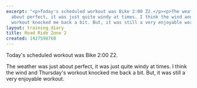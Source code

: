 ```yaml
---
excerpt: "<p>Today's scheduled workout was Bike 2:00 Z2.</p><p>The weather was just
  about perfect, it was just quite windy at times. I think the wind and Thursday's
  workout knocked me back a bit. But, it was still a very enjoyable workout.</p>"
layout: training_diary
title: Road Ride Zone 2
created: 1427598768
---
```

<p>Today's scheduled workout was Bike 2:00 Z2.</p><p>The weather was just about perfect, it was just quite windy at times. I think the wind and Thursday's workout knocked me back a bit. But, it was still a very enjoyable workout.</p>

